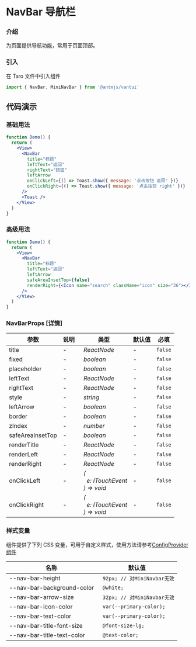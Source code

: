# NavBar 导航栏

### 介绍

为页面提供导航功能，常用于页面顶部。

### 引入

在 Taro 文件中引入组件

```js
import { NavBar, MiniNavBar } from '@antmjs/vantui'
```

## 代码演示

### 基础用法

```jsx
function Demo() {
  return (
    <View>
      <NavBar
        title="标题"
        leftText="返回"
        rightText="按钮"
        leftArrow
        onClickLeft={() => Toast.show({ message: '点击按钮 返回' })}
        onClickRight={() => Toast.show({ message: '点击按钮 right' })}
      />
      <Toast />
    </View>
  )
}
```

### 高级用法

```jsx
function Demo() {
  return (
    <View>
      <NavBar
        title="标题"
        leftText="返回"
        leftArrow
        safeAreaInsetTop={false}
        renderRight={<Icon name="search" className="icon" size="36"></Icon>}
      />
    </View>
  )
}
```

### NavBarProps [[详情]](https://github.com/AntmJS/vantui/tree/main/packages/vantui/types/nav-bar.d.ts)

| 参数             | 说明 | 类型                                                                                                     | 默认值 | 必填    |
| ---------------- | ---- | -------------------------------------------------------------------------------------------------------- | ------ | ------- |
| title            | -    | _&nbsp;&nbsp;ReactNode<br/>_                                                                             | -      | `false` |
| fixed            | -    | _&nbsp;&nbsp;boolean<br/>_                                                                               | -      | `false` |
| placeholder      | -    | _&nbsp;&nbsp;boolean<br/>_                                                                               | -      | `false` |
| leftText         | -    | _&nbsp;&nbsp;ReactNode<br/>_                                                                             | -      | `false` |
| rightText        | -    | _&nbsp;&nbsp;ReactNode<br/>_                                                                             | -      | `false` |
| style            | -    | _&nbsp;&nbsp;string<br/>_                                                                                | -      | `false` |
| leftArrow        | -    | _&nbsp;&nbsp;boolean<br/>_                                                                               | -      | `false` |
| border           | -    | _&nbsp;&nbsp;boolean<br/>_                                                                               | -      | `false` |
| zIndex           | -    | _&nbsp;&nbsp;number<br/>_                                                                                | -      | `false` |
| safeAreaInsetTop | -    | _&nbsp;&nbsp;boolean<br/>_                                                                               | -      | `false` |
| renderTitle      | -    | _&nbsp;&nbsp;ReactNode<br/>_                                                                             | -      | `false` |
| renderLeft       | -    | _&nbsp;&nbsp;ReactNode<br/>_                                                                             | -      | `false` |
| renderRight      | -    | _&nbsp;&nbsp;ReactNode<br/>_                                                                             | -      | `false` |
| onClickLeft      | -    | _&nbsp;&nbsp;(<br/>&nbsp;&nbsp;&nbsp;&nbsp;e:&nbsp;ITouchEvent<br/>&nbsp;&nbsp;)&nbsp;=>&nbsp;void<br/>_ | -      | `false` |
| onClickRight     | -    | _&nbsp;&nbsp;(<br/>&nbsp;&nbsp;&nbsp;&nbsp;e:&nbsp;ITouchEvent<br/>&nbsp;&nbsp;)&nbsp;=>&nbsp;void<br/>_ | -      | `false` |

### 样式变量

组件提供了下列 CSS 变量，可用于自定义样式，使用方法请参考[ConfigProvider 组件](https://antmjs.github.io/vantui/#/config-provider)

| 名称                       | 默认值                       |
| -------------------------- | ---------------------------- |
| --nav-bar-height           | ` 92px; // 对MiniNavbar无效` |
| --nav-bar-background-color | ` @white;`                   |
| --nav-bar-arrow-size       | ` 32px; // 对MiniNavbar无效` |
| --nav-bar-icon-color       | ` var(--primary-color);`     |
| --nav-bar-text-color       | ` var(--primary-color);`     |
| --nav-bar-title-font-size  | ` @font-size-lg;`            |
| --nav-bar-title-text-color | ` @text-color;`              |
